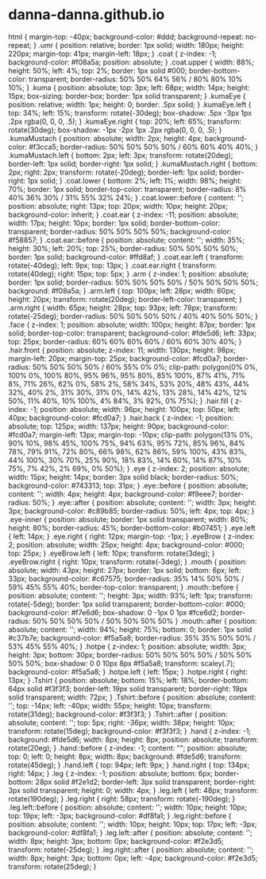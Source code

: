 # danna-danna.github.io
html {
  margin-top: -40px;
  background-color: #ddd;
  background-repeat: no-repeat;
}
.umr {
  position: relative;
  border: 1px solid;
  width: 180px;
  height: 220px;
  margin-top: 41px;
  margin-left: 18px;
}
.coat {
  z-index: -1;
  background-color: #f08a5a;
  position: absolute;
}
.coat.upper {
  width: 88%;
  height: 50%;
  left: 4%;
  top: 2%;
  border: 1px solid #000;
  border-bottom-color: transparent;
  border-radius: 50% 50% 64% 56% / 80% 80% 10% 10%;
}
.kuma {
  position: absolute;
  top: 3px;
  left: 68px;
  width: 14px;
  height: 15px;
  box-sizing: border-box;
  border: 1px solid transparent;
}
.kumaEye {
  position: relative;
  width: 1px;
  height: 0;
  border: .5px solid;
}
.kumaEye.left {
  top: 34%;
  left: 15%;
  transform: rotate(-30deg);
  box-shadow: .5px -3px 1px .2px rgba(0, 0, 0, .5);
}
.kumaEye.right {
  top: 20%;
  left: 65%;
  transform: rotate(30deg);
  box-shadow: -1px -2px 1px .2px rgba(0, 0, 0, .5);
}
.kumaMustach {
  position: absolute;
  width: 2px;
  height: 4px;
  background-color: #f3cca5;
  border-radius: 50% 50% 50% 50% / 60% 60% 40% 40%;
}
.kumaMustach.left {
  bottom: 2px;
  left: 3px;
  transform: rotate(20deg);
  border-left: 1px solid;
  border-right: 1px solid;
}
.kumaMustach.right {
  bottom: 2px;
  right: 2px;
  transform: rotate(-20deg);
  border-left: 1px solid;
  border-right: 1px solid;
}
.coat.lower {
  bottom: 2%;
  left: 1%;
  width: 98%;
  height: 70%;
  border: 1px solid;
  border-top-color: transparent;
  border-radius: 8% 40% 36% 30% / 31% 55% 32% 24%;
}
.coat.lower::before {
  content: '';
  position: absolute;
  right: 13px;
  top: 20px;
  width: 10px;
  height: 20px;
  background-color: inherit;
}
.coat.ear {
  z-index: -11;
  position: absolute;
  width: 17px;
  height: 10px;
  border: 1px solid;
  border-bottom-color: transparent;
  border-radius: 50% 50% 50% 50%;
  background-color: #f58857;
}
.coat.ear::before {
  position: absolute;
  content: '';
  width: 35%;
  height: 30%;
  left: 20%;
  top: 25%;
  border-radius: 50% 50% 50% 50%;
  border: 1px solid;
  background-color: #ffd8af;
}
.coat.ear.left {
  transform: rotate(-40deg);
  left: 9px;
  top: 13px;
}
.coat.ear.right {
  transform: rotate(40deg);
  right: 15px;
  top: 5px;
}
.arm {
  z-index: 1;
  position: absolute;
  border: 1px solid;
  border-radius: 50% 50% 50% 50% / 50% 50% 50% 50%;
  background: #f08a5a;
}
.arm.left {
  top: 100px;
  left: 28px;
  width: 60px;
  height: 20px;
  transform: rotate(20deg);
  border-left-color: transparent;
}
.arm.right {
  width: 65px;
  height: 28px;
  top: 93px;
  left: 78px;
  transform: rotate(-25deg);
  border-radius: 50% 50% 50% 50% / 40% 40% 50% 50%;
}
.face {
  z-index: 1;
  position: absolute;
  width: 100px;
  height: 87px;
  border: 1px solid;
  border-top-color: transparent;
  background-color: #fde5d6;
  left: 33px;
  top: 25px;
  border-radius: 60% 60% 60% 60% / 60% 60% 30% 40%;
}
.hair.front {
  position: absolute;
  z-index: 11;
  width: 130px;
  height: 98px;
  margin-left: 20px;
  margin-top: 25px;
  background-color: #fcd0a7;
  border-radius: 50% 50% 50% 50% / 60% 55% 0% 0%;
  clip-path: polygon(0% 0%, 100% 0%, 100% 80%, 95% 96%, 95% 80%, 85% 100%, 87% 41%, 71% 8%, 71% 26%, 62% 0%, 58% 2%, 58% 34%, 53% 20%, 48% 43%, 44% 32%, 40% 2%, 31% 30%, 31% 0%, 14% 42%, 13% 28%, 14% 42%, 12% 50%, 11% 40%, 10% 100%, 4% 84%, 3% 92%, 0% 75%);
}
.hair.fill {
  z-index: -1;
  position: absolute;
  width: 96px;
  height: 100px;
  top: 50px;
  left: 40px;
  background-color: #fcd0a7;
}
.hair.back {
  z-index: -1;
  position: absolute;
  top: 125px;
  width: 137px;
  height: 90px;
  background-color: #fcd0a7;
  margin-left: 13px;
  margin-top: -10px;
  clip-path: polygon(13% 0%, 90% 10%, 98% 45%, 100% 75%, 94% 63%, 95% 72%, 85% 96%, 84% 78%, 79% 91%, 72% 80%, 66% 98%, 62% 86%, 59% 100%, 43% 83%, 44% 100%, 30% 70%, 25% 90%, 18% 83%, 14% 60%, 14% 87%, 10% 75%, 7% 42%, 2% 69%, 0% 50%);
}
.eye {
  z-index: 2;
  position: absolute;
  width: 15px;
  height: 14px;
  border: 3px solid black;
  border-radius: 50%;
  background-color: #743313;
  top: 31px;
}
.eye::before {
  position: absolute;
  content: '';
  width: 4px;
  height: 4px;
  background-color: #f9eee7;
  border-radius: 50%;
}
.eye::after {
  position: absolute;
  content: '';
  width: 3px;
  height: 3px;
  background-color: #c89b85;
  border-radius: 50%;
  left: 4px;
  top: 4px;
}
.eye-inner {
  position: absolute;
  border: 1px solid transparent;
  width: 80%;
  height: 80%;
  border-radius: 45%;
  border-bottom-color: #b07451;
}
.eye.left {
  left: 14px;
}
.eye.right {
  right: 12px;
  margin-top: -1px;
}
.eyeBrow {
  z-index: 2;
  position: absolute;
  width: 25px;
  height: 4px;
  background-color: #000;
  top: 25px;
}
.eyeBrow.left {
  left: 10px;
  transform: rotate(3deg);
}
.eyeBrow.right {
  right: 10px;
  transform: rotate(-3deg);
}
.mouth {
  position: absolute;
  width: 43px;
  height: 27px;
  border: 1px solid;
  bottom: 6px;
  left: 33px;
  background-color: #c67575;
  border-radius: 35% 14% 50% 50% / 59% 45% 55% 40%;
  border-top-color: transparent;
}
.mouth::before {
  position: absolute;
  content: '';
  height: 3px;
  width: 93%;
  left: 1px;
  transform: rotate(-5deg);
  border: 1px solid transparent;
  border-bottom-color: #000;
  background-color: #f7e6d6;
  box-shadow: 0 -1px 0 1px #fce6d2;
  border-radius: 50% 50% 50% 50% / 50% 50% 50% 50%
}
.mouth::after {
  position: absolute;
  content: '';
  width: 94%;
  height: 75%;
  bottom: 0;
  border: 1px solid #c37b7e;
  background-color: #f5a5a8;
  border-radius: 35% 35% 50% 50% / 53% 45% 55% 40%;
}
.hotpe {
  z-index: 1;
  position: absolute;
  width: 3px;
  height: 3px;
  bottom: 30px;
  border-radius: 50% 50% 50% 50% / 50% 50% 50% 50%;
  box-shadow: 0 0 10px 8px #f5a5a8;
  transform: scaley(.7);
  background-color: #f5a5a8;
}
.hotpe.left {
  left: 15px;
}
.hotpe.right {
  right: 13px;
}
.Tshirt {
  position: absolute;
  bottom: 15%;
  left: 18%;
  border-bottom: 64px solid #f3f3f3;
  border-left: 19px solid transparent;
  border-right: 19px solid transparent;
  width: 72px;
}
.Tshirt::before {
  position: absolute;
  content: '';
  top: -14px;
  left: -40px;
  width: 55px;
  height: 10px;
  transform: rotate(31deg);
  background-color: #f3f3f3;
}
.Tshirt::after {
  position: absolute;
  content: '';
  top: 5px;
  right: -36px;
  width: 38px;
  height: 10px;
  transform: rotate(15deg);
  background-color: #f3f3f3;
}
.hand {
  z-index: -1;
  background: #fde5d6;
  width: 8px;
  height: 8px;
  position: absolute;
  transform: rotate(20eg);
}
.hand::before {
  z-index: -1;
  content: "";
  position: absolute;
  top: 0;
  left: 0;
  height: 8px;
  width: 8px;
  background: #fde5d6;
  transform: rotate(45deg);
}
.hand.left {
  top: 94px;
  left: 9px;
}
.hand.right {
  top: 134px;
  right: 14px;
}
.leg {
  z-index: -1;
  position: absolute;
  bottom: 6px;
  border-bottom: 28px solid #f2e1d2;
  border-left: 3px solid transparent;
  border-right: 3px solid transparent;
  height: 0;
  width: 4px;
}
.leg.left {
  left: 48px;
  transform: rotate(190deg);
}
.leg.right {
  right: 58px;
  transform: rotate(-190deg);
}
.leg.left::before {
  position: absolute;
  content: '';
  width: 10px;
  height: 10px;
  top: 19px;
  left: -3px;
  background-color: #df8fa1;
}
.leg.right::before {
  position: absolute;
  content: '';
  width: 10px;
  height: 10px;
  top: 17px;
  left: -3px;
  background-color: #df8fa1;
}
.leg.left::after {
  position: absolute;
  content: '';
  width: 8px;
  height: 3px;
  bottom: 0px;
  background-color: #f2e3d5;
  transform: rotate(-25deg);
}
.leg.right::after {
  position: absolute;
  content: '';
  width: 8px;
  height: 3px;
  bottom: 0px;
  left: -4px;
  background-color: #f2e3d5;
  transform: rotate(25deg);
}
